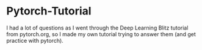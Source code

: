 # Pytorch-Tutorial
I had a lot of questions as I went through the Deep Learning Blitz tutorial from pytorch.org, so I made my own tutorial trying to answer them (and get practice with pytorch).
